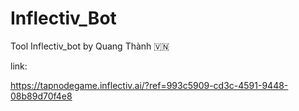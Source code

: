 # Inflectiv_Bot
Tool Inflectiv_bot by Quang Thành 🇻🇳

link:

https://tapnodegame.inflectiv.ai/?ref=993c5909-cd3c-4591-9448-08b89d70f4e8
